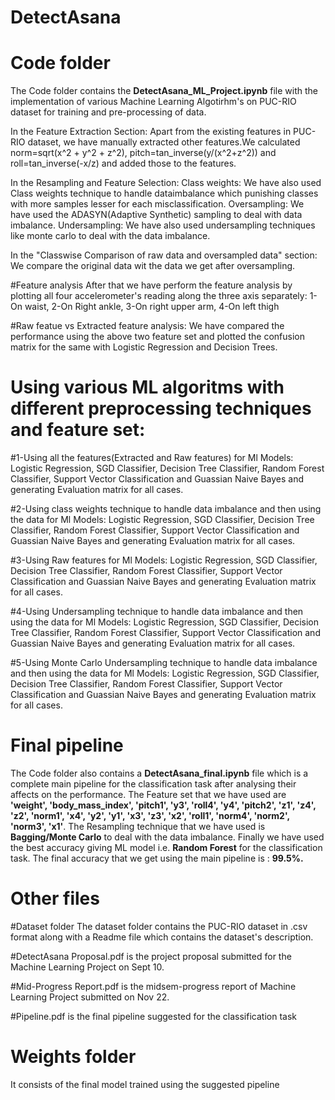 # DetectAsana

# Code folder
The Code folder contains the **DetectAsana_ML_Project.ipynb** file with the implementation of various Machine Learning Algotirhm's on PUC-RIO dataset for training and pre-processing of data. 

In the Feature Extraction Section:
Apart from the existing features in PUC-RIO dataset, we have manually extracted other features.We calculated norm=sqrt(x^2 + y^2 + z^2), pitch=tan_inverse(y/(x^2+z^2)) and roll=tan_inverse(-x/z) and added those to the features.

In the Resampling and Feature Selection:
Class weights: We have also used Class weights technique to handle dataimbalance which punishing classes with more samples lesser for each misclassification.
Oversampling: We have used the ADASYN(Adaptive Synthetic) sampling to deal with data imbalance.
Undersampling: We have also used undersampling techniques like monte carlo to deal with the data imbalance.

In the "Classwise Comparison of raw data and oversampled data" section: We compare the original data wit the data we get after oversampling.

#Feature analysis
After that we have perform the feature analysis by plotting all four accelerometer's reading along the three axis separately:
1-On waist, 2-On Right ankle, 3-On right upper arm, 4-On left thigh

#Raw featue vs Extracted feature analysis:
We have compared the performance using the above two feature set and plotted the confusion matrix for the same with Logistic Regression and Decision Trees. 

# Using various ML algoritms with different preprocessing techniques and feature set:

#1-Using all the features(Extracted and Raw features) for Ml Models: Logistic Regression, SGD Classifier, Decision Tree Classifier, Random Forest Classifier, 
Support Vector Classification and Guassian Naive Bayes and generating Evaluation matrix for all cases.


#2-Using class weights technique to handle data imbalance and then using the data for Ml Models: Logistic Regression, SGD Classifier, Decision Tree Classifier, Random Forest Classifier, Support Vector Classification and Guassian Naive Bayes and generating Evaluation matrix for all cases.


#3-Using Raw features for Ml Models: Logistic Regression, SGD Classifier, Decision Tree Classifier, Random Forest Classifier, 
Support Vector Classification and Guassian Naive Bayes and generating Evaluation matrix for all cases.


#4-Using Undersampling technique to handle data imbalance and then using the data for Ml Models: Logistic Regression, SGD Classifier, Decision Tree Classifier, Random Forest Classifier, Support Vector Classification and Guassian Naive Bayes and generating Evaluation matrix for all cases.


#5-Using Monte Carlo Undersampling technique to handle data imbalance and then using the data for Ml Models: Logistic Regression, SGD Classifier, Decision Tree Classifier, Random Forest Classifier, Support Vector Classification and Guassian Naive Bayes and generating Evaluation matrix for all cases.

# Final pipeline
The Code folder also contains a **DetectAsana_final.ipynb** file which is a complete main pipeline for the classification task after analysing their affects on the performance.
The Feature set that we have used are **'weight', 'body_mass_index', 'pitch1', 'y3', 'roll4', 'y4', 'pitch2', 'z1', 'z4', 'z2', 'norm1', 'x4', 'y2', 'y1', 'x3', 'z3', 'x2', 'roll1', 'norm4', 'norm2', 'norm3', 'x1'**. The Resampling technique that we have used is **Bagging/Monte Carlo** to deal with the data imbalance. Finally we have used the best accuracy giving ML model i.e. **Random Forest** for the classification task. The final accuracy that we get using the main pipeline is : **99.5%.**

# Other files
#Dataset folder
The dataset folder contains the PUC-RIO dataset in .csv format along with a Readme file which contains the dataset's description.

#DetectAsana Proposal.pdf is the project proposal submitted for the Machine Learning Project on Sept 10.

#Mid-Progress Report.pdf is the midsem-progress report of Machine Learning Project submitted on Nov 22.

#Pipeline.pdf is the final pipeline suggested for the classification task

# Weights folder
It consists of the final model trained using the suggested pipeline

